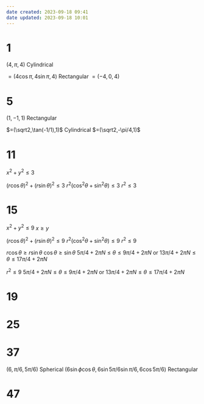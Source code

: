 ```yaml
---
date created: 2023-09-18 09:41
date updated: 2023-09-18 10:01
---
```


# 1

$(4,\pi,4)$ Cylindrical

$=(4\cos\pi,4\sin\pi,4)$ Rectangular
$=(-4,0,4)$

# 5

$(1,-1,1)$ Rectangular

$=(\sqrt2,\tan(-1/1),1)$ Cylindrical
$=(\sqrt2,-\pi/4,1)$

# 11

$x^2+y^2\le3$

$(r\cos\theta)^2+(r\sin\theta)^2\le3$
$r^2(\cos^2\theta+\sin^2\theta)\le3$
$r^2\le3$

# 15


$x^2+y^2\le9$
$x\ge y$

$(r\cos\theta)^2+(r\sin\theta)^2\le9$
$r^2(\cos^2\theta+\sin^2\theta)\le9$
$r^2\le9$

$r\cos\theta\ge r\sin\theta$
$\cos\theta\ge\sin\theta$
$5\pi/4+2\pi N\le \theta\le 9\pi/4+2\pi N$ or $13\pi/4+2\pi N\le \theta\le 17\pi/4+2\pi N$

$r^2\le9$
$5\pi/4+2\pi N\le \theta\le 9\pi/4+2\pi N$ or $13\pi/4+2\pi N\le \theta\le 17\pi/4+2\pi N$

# 19



# 25



# 37

$(6,\pi/6,5\pi/6)$ Spherical
$(6\sin\phi\cos\theta,6\sin5\pi/6\sin\pi/6,6\cos5\pi/6)$ Rectangular

# 47
